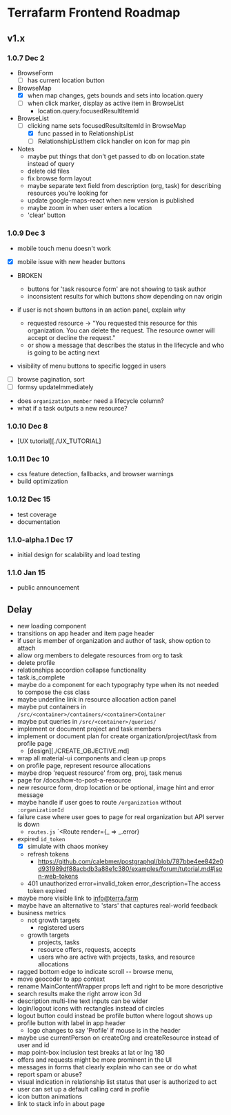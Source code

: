 # Terrafarm Frontend Roadmap

## v1.x

### 1.0.7 Dec 2

- BrowseForm
  - [ ] has current location button

- BrowseMap
  - [x] when map changes, gets bounds and sets into location.query
  - [ ] when click marker, display as active item in BrowseList
    - location.query.focusedResultItemId

- BrowseList
  - [ ] clicking name sets focusedResultsItemId in BrowseMap
    - [x] func passed in to RelationshipList
    - [ ] RelationshipListItem click handler on icon for map pin

- Notes
  - maybe put things that don't get passed to db on location.state instead of query
  - delete old files
  - fix browse form layout
  - maybe separate text field from description (org, task) for describing resources you're looking for
  - update google-maps-react when new version is published
  - maybe zoom in when user enters a location
  - 'clear' button

### 1.0.9 Dec 3

- mobile touch menu doesn't work
- [x] mobile issue with new header buttons
- BROKEN
  - buttons for 'task resource form' are not showing to task author
  - inconsistent results for which buttons show depending on nav origin

- if user is not shown buttons in an action panel, explain why
  - requested resource -> "You requested this resource for this organization. You can delete the request. The resource owner will accept or decline the request."
  - or show a message that describes the status in the lifecycle and who is going to be acting next
- visibility of menu buttons to specific logged in users

- [ ] browse pagination, sort
- [ ] formsy updateImmediately
- does `organization_member` need a lifecycle column?
- what if a task outputs a new resource?

### 1.0.10 Dec 8

- [UX tutorial][./UX_TUTORIAL]

### 1.0.11 Dec 10

- css feature detection, fallbacks, and browser warnings
- build optimization

### 1.0.12 Dec 15

- test coverage
- documentation

### 1.1.0-alpha.1 Dec 17

- initial design for scalability and load testing

### 1.1.0 Jan 15

- public announcement

## Delay

- new loading component
- transitions on app header and item page header
- if user is member of organization and author of task, show option to attach
- allow org members to delegate resources from org to task
- delete profile
- relationships accordion collapse functionality
- task.is_complete
- maybe do a component for each typography type when its not needed to compose the css class
- maybe underline link in resource allocation action panel
- maybe put containers in `/src/<container>/containers/<container>Container`
- maybe put queries in `/src/<container>/queries/`
- implement or document project and task members
- implement or document plan for create organization/project/task from profile page
  - [design][./CREATE_OBJECTIVE.md]
- wrap all material-ui components and clean up props
- on profile page, represent resource allocations
- maybe drop 'request resource' from org, proj, task menus
- page for /docs/how-to-post-a-resource
- new resource form, drop location or be optional, image hint and error message
- maybe handle if user goes to route `/organization` without `:organizationId`
- failure case where user goes to page for real organization but API server is down
  - `routes.js` `<Route render={_ => _.error}
- expired `id_token`
  - [x] simulate with chaos monkey
  - refresh tokens
    - https://github.com/calebmer/postgraphql/blob/787bbe4ee842e0d931989df88acbdb3a88e1c380/examples/forum/tutorial.md#json-web-tokens
  - 401 unauthorized error=invalid_token error_description=The access token expired
- maybe more visible link to info@terra.farm
- maybe have an alternative to 'stars' that captures real-world feedback
- business metrics
  - not growth targets
    - registered users
  - growth targets
    - projects, tasks
    - resource offers, requests, accepts
    - users who are active with projects, tasks, and resource allocations
- ragged bottom edge to indicate scroll -- browse menu, 
- move geocoder to app context
- rename MainContentWrapper props left and right to be more descriptive
- search results make the right arrow icon 3d
- description multi-line text inputs can be wider
- login/logout icons with rectangles instead of circles
- logout button could instead be profile button where logout shows up
- profile button with label in app header
  - logo changes to say 'Profile' if mouse is in the header
- maybe use currentPerson on createOrg and createResource instead of user and id
- map point-box inclusion test breaks at lat or lng 180
- offers and requests might be more prominent in the UI
- messages in forms that clearly explain who can see or do what
- report spam or abuse?
- visual indication in relationship list status that user is authorized to act
- user can set up a default calling card in profile
- icon button animations
- link to stack info in about page
